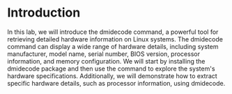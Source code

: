 # Introduction

In this lab, we will introduce the dmidecode command, a powerful tool for retrieving detailed hardware information on Linux systems. The dmidecode command can display a wide range of hardware details, including system manufacturer, model name, serial number, BIOS version, processor information, and memory configuration. We will start by installing the dmidecode package and then use the command to explore the system's hardware specifications. Additionally, we will demonstrate how to extract specific hardware details, such as processor information, using dmidecode.
